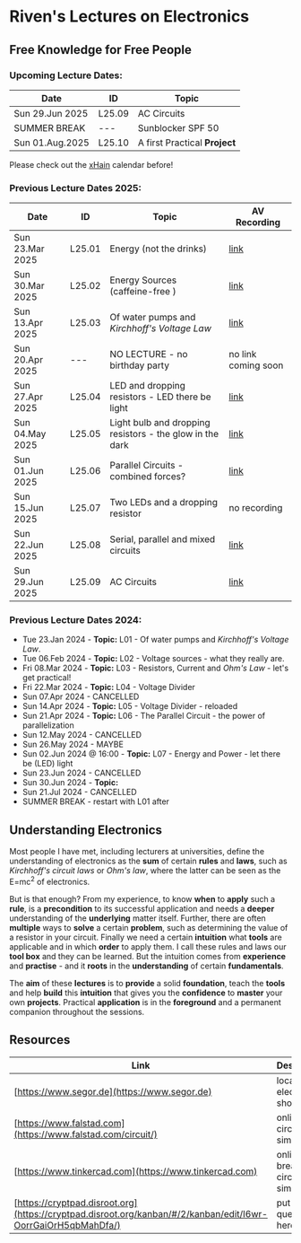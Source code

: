 # Riven's Lectures on Electronics
## Free Knowledge for Free People

### Upcoming Lecture Dates:
|Date|ID|Topic|
|----|--|-----|
| Sun 29.Jun 2025 | L25.09 | AC Circuits |
| SUMMER BREAK    | ---    | Sunblocker SPF 50 |
| Sun 01.Aug.2025 | L25.10 | A first Practical **Project** |

Please check out the [xHain](https://x-hain.de/de/calendar/#content "xHain calendar") calendar before!

### Previous Lecture Dates 2025:
|Date|ID|Topic|AV Recording|
|----|--|-----|------------|
| Sun 23.Mar 2025 | L25.01 | Energy (not the drinks) | [link](https://clip.place/w/nSMAJdqocMBTQqquqBf2n9) |
| Sun 30.Mar 2025 | L25.02 | Energy Sources (caffeine-free ) | [link](https://clip.place/w/28v9xA5Ec4uxgNrhbAXhdz) |
| Sun 13.Apr 2025 | L25.03 | Of water pumps and *Kirchhoff's Voltage Law* | [link](https://clip.place/w/6DExaR6P1f7LdHFk21FMyA) |
| Sun 20.Apr 2025 | --- | NO LECTURE - no birthday party | no link coming soon |
| Sun 27.Apr 2025 | L25.04 | LED and dropping resistors - LED there be light | [link](https://clip.place/w/gYh2rssZSpFtUpxkW15Dfx) |
| Sun 04.May 2025 | L25.05 | Light bulb and dropping resistors - the glow in the dark | [link](https://clip.place/w/tjgfb9FVJaLR4ETwdWRUPo) |
| Sun 01.Jun 2025 | L25.06 | Parallel Circuits - combined forces? | [link](https://clip.place/w/nPhcMHQM3RFftXwFmGJgVY) |
| Sun 15.Jun 2025 | L25.07 | Two LEDs and a dropping resistor | no recording |
| Sun 22.Jun 2025 | L25.08 | Serial, parallel and mixed circuits | [link](https://clip.place/w/3qsLSZKfYpMgsi6nMaRpjL) |
| Sun 29.Jun 2025 | L25.09 | AC Circuits | [link](https://clip.place/w/1SxpufiU4bDCiAwA6SrGKf) |

### Previous Lecture Dates 2024:
* Tue 23.Jan 2024 - **Topic:** L01 - Of water pumps and *Kirchhoff's Voltage Law*.
* Tue 06.Feb 2024 - **Topic:** L02 - Voltage sources - what they really are.
* Fri 08.Mar 2024 - **Topic:** L03 - Resistors, Current and *Ohm's Law* - let's get practical!
* Fri 22.Mar 2024 - **Topic:** L04 - Voltage Divider
* Sun 07.Apr 2024 - CANCELLED
* Sun 14.Apr 2024 - **Topic:** L05 - Voltage Divider - reloaded
* Sun 21.Apr 2024 - **Topic:** L06 - The Parallel Circuit - the power of parallelization
* Sun 12.May 2024 - CANCELLED
* Sun 26.May 2024 - MAYBE
* Sun 02.Jun 2024 @ 16:00 - **Topic:** L07 - Energy and Power - let there be (LED) light
* Sun 23.Jun 2024 - CANCELLED
* Sun 30.Jun 2024 - **Topic:**
* Sun 21.Jul 2024 - CANCELLED
* SUMMER BREAK - restart with L01 after

## Understanding Electronics
Most people I have met, including lecturers at universities, define the understanding of electronics as the **sum** of certain **rules** and **laws**, such as *Kirchhoff's circuit laws* or *Ohm's law*, where the latter can be seen as the E=mc<sup>2</sup> of electronics.

But is that enough? From my experience, to know **when** to **apply** such a **rule**, is a **precondition** to its successful application and needs a **deeper** understanding of the **underlying** matter itself. Further, there are often **multiple** ways to **solve** a certain **problem**, such as determining the value of a resistor in your circuit. Finally we need a certain **intuition** what **tools** are applicable and in which **order** to apply them. I call these rules and laws our **tool box** and they can be learned. But the intuition comes from **experience** and **practise** - and it **roots** in the **understanding** of certain **fundamentals**.

The **aim** of these **lectures** is to **provide** a solid **foundation**, teach the **tools** and help **build** this **intuition** that gives you the **confidence** to **master** your own **projects**. Practical **application** is in the **foreground** and a permanent companion throughout the sessions.

## Resources
| Link | Description |
|------|-------------|
| [https://www.segor.de](https://www.segor.de) | local hobby electronics shop |
| [https://www.falstad.com](https://www.falstad.com/circuit/) | online circuit simulator |
| [https://www.tinkercad.com](https://www.tinkercad.com) | online breadboard circuit simulator |
| [https://cryptpad.disroot.org](https://cryptpad.disroot.org/kanban/#/2/kanban/edit/I6wr-OorrGaiOrH5qbMahDfa/) | put your questions here |

